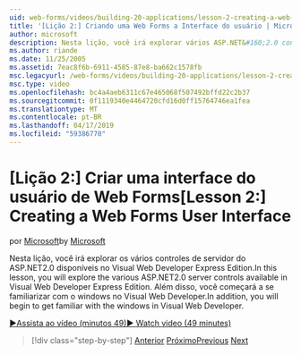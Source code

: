 ```yaml
---
uid: web-forms/videos/building-20-applications/lesson-2-creating-a-web-forms-user-interface
title: '[Lição 2:] Criando uma Web Forms a Interface do usuário | Microsoft Docs'
author: microsoft
description: Nesta lição, você irá explorar vários ASP.NET&#160;2.0 controles de servidor disponíveis no Visual Web Developer Express Edition. Além disso, você será iniciada...
ms.author: riande
ms.date: 11/25/2005
ms.assetid: 7eac8f6b-6911-4585-87e8-ba662c1578fb
msc.legacyurl: /web-forms/videos/building-20-applications/lesson-2-creating-a-web-forms-user-interface
msc.type: video
ms.openlocfilehash: bc4a4aeb6311c67e465068f507492bffd22c2b37
ms.sourcegitcommit: 0f1119340e4464720cfd16d0ff15764746ea1fea
ms.translationtype: MT
ms.contentlocale: pt-BR
ms.lasthandoff: 04/17/2019
ms.locfileid: "59386770"
---
```

# <a name="lesson-2-creating-a-web-forms-user-interface"></a><span data-ttu-id="7f951-104">[Lição 2:] Criar uma interface do usuário de Web Forms</span><span class="sxs-lookup"><span data-stu-id="7f951-104">[Lesson 2:] Creating a Web Forms User Interface</span></span>

<span data-ttu-id="7f951-105">por [Microsoft](https://github.com/microsoft)</span><span class="sxs-lookup"><span data-stu-id="7f951-105">by [Microsoft](https://github.com/microsoft)</span></span>

<span data-ttu-id="7f951-106">Nesta lição, você irá explorar os vários controles de servidor do ASP.NET2.0 disponíveis no Visual Web Developer Express Edition.</span><span class="sxs-lookup"><span data-stu-id="7f951-106">In this lesson, you will explore the various ASP.NET2.0 server controls available in Visual Web Developer Express Edition.</span></span> <span data-ttu-id="7f951-107">Além disso, você começará a se familiarizar com o windows no Visual Web Developer.</span><span class="sxs-lookup"><span data-stu-id="7f951-107">In addition, you will begin to get familiar with the windows in Visual Web Developer.</span></span>

[<span data-ttu-id="7f951-108">&#9654;Assista ao vídeo (minutos 49)</span><span class="sxs-lookup"><span data-stu-id="7f951-108">&#9654; Watch video (49 minutes)</span></span>](https://channel9.msdn.com/Blogs/ASP-NET-Site-Videos/lesson-2-creating-a-web-forms-user-interface)

> [!div class="step-by-step"]
> <span data-ttu-id="7f951-109">[Anterior](lesson-1-getting-started-with-visual-web-developer-express.md)
> [Próximo](lesson-3-understanding-more-about-events-and-postback.md)</span><span class="sxs-lookup"><span data-stu-id="7f951-109">[Previous](lesson-1-getting-started-with-visual-web-developer-express.md)
[Next](lesson-3-understanding-more-about-events-and-postback.md)</span></span>
